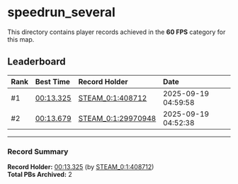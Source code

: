 # speedrun_several

This directory contains player records achieved in the **60 FPS** category for this map.

## Leaderboard

| Rank | Best Time | Record Holder | Date                |
| :--- | :-------- | :------------ | :------------------ |
| #1   | [00:13.325](./00013325_STEAM_0_1_408712_20250919-045958.zip) | [STEAM_0:1:408712](https://speedrun16.com/profile/STEAM_0:1:408712)   | 2025-09-19 04:59:58 |
| #2   | [00:13.679](./00013679_STEAM_0_1_29970948_20250919-045238.zip) | [STEAM_0:1:29970948](https://speedrun16.com/profile/STEAM_0:1:29970948)   | 2025-09-19 04:52:38 |

---

### Record Summary
**Record Holder:** [00:13.325](./00013325_STEAM_0_1_408712_20250919-045958.zip) (by [STEAM_0:1:408712](https://speedrun16.com/profile/STEAM_0:1:408712))  
**Total PBs Archived:** 2